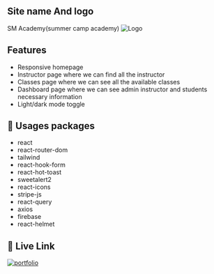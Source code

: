 ## Site name And logo
SM Academy(summer camp academy)
![Logo](https://i.ibb.co/82gNM68/logo.png)

## Features

- Responsive homepage
- Instructor page where we can find all the instructor
- Classes page where we can see all the available classes
- Dashboard page where we can see admin instructor and students necessary information
- Light/dark mode toggle

## 🚀 Usages packages
- react
- react-router-dom
- tailwind
- react-hook-form
- react-hot-toast
- sweetalert2
- react-icons
-  stripe-js
- react-query
- axios
- firebase
- react-helmet


## 🔗 Live Link
[![portfolio](https://img.shields.io/badge/my_portfolio-000?style=for-the-badge&logo=ko-fi&logoColor=white)](https://katherineoelsner.com/)

